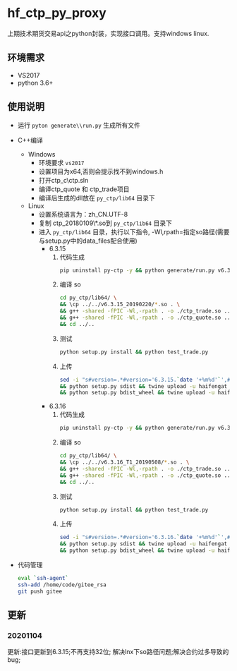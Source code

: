 # hf_ctp_py_proxy
上期技术期货交易api之python封装，实现接口调用。支持windows linux.

## 环境需求
* VS2017
* python 3.6+

## 使用说明
* 运行 `pyton generate\\run.py` 生成所有文件
* C++编译
    * Windows
        * 环境要求 `vs2017`
        * 设置项目为x64,否则会提示找不到windows.h
        * 打开ctp_c\\ctp.sln
        * 编译ctp_quote 和 ctp_trade项目
        * 编译后生成的dll放在 `py_ctp/lib64` 目录下
    * Linux
        * 设置系统语言为：zh_CN.UTF-8
        * 复制 ctp_20180109\\*.so到 `py_ctp/lib64` 目录下
        * 进入 `py_ctp/lib64` 目录，执行以下指令, -Wl,rpath=指定so路径(需要与setup.py中的data_files配合使用)
            * 6.3.15
                1. 代码生成
                    ```bash
                    pip uninstall py-ctp -y && python generate/run.py v6.3.15_20190220
                    ```
                2. 编译 so
                    ```bash
                    cd py_ctp/lib64/ \
                    && \cp ../../v6.3.15_20190220/*.so . \
                    && g++ -shared -fPIC -Wl,-rpath . -o ./ctp_trade.so ../../ctp_c/trade.cpp thosttraderapi_se.so \
                    && g++ -shared -fPIC -Wl,-rpath . -o ./ctp_quote.so ../../ctp_c/quote.cpp  thostmduserapi_se.so \
                    && cd ../..
                    ```
                3. 测试
                    ```bash
                    python setup.py install && python test_trade.py
                    ```
                4. 上传
                    ```bash
                    sed -i "s#version=.*#version='6.3.15.`date '+%m%d'`',#g" setup.py \
                    && python setup.py sdist && twine upload -u haifengat dist/*6.3.15.`date '+%m%d'`*.gz \
                    && python setup.py bdist_wheel && twine upload -u haifengat dist/*6.3.15.`date '+%m%d'`*.whl
                    ```
            * 6.3.16
                1. 代码生成
                    ```bash
                    pip uninstall py-ctp -y && python generate/run.py v6.3.16_T1_20190508
                    ```
                2. 编译 so
                    ```bash
                    cd py_ctp/lib64/ \
                    && \cp ../../v6.3.16_T1_20190508/*.so . \
                    && g++ -shared -fPIC -Wl,-rpath . -o ./ctp_trade.so ../../ctp_c/trade.cpp thosttraderapi_se.so \
                    && g++ -shared -fPIC -Wl,-rpath . -o ./ctp_quote.so ../../ctp_c/quote.cpp  thostmduserapi_se.so \
                    && cd ../..
                    ```
                3. 测试
                    ```bash
                    python setup.py install && python test_trade.py
                    ```
                4. 上传
                    ```bash
                    sed -i "s#version=.*#version='6.3.16.`date '+%m%d'`',#g" setup.py \
                    && python setup.py sdist && twine upload -u haifengat dist/*6.3.16.`date '+%m%d'`*.gz \
                    && python setup.py bdist_wheel && twine upload -u haifengat dist/*6.3.16.`date '+%m%d'`*.whl
                    ```

* 代码管理
    ```bash
    eval `ssh-agent`
    ssh-add /home/code/gitee_rsa
    git push gitee
    ```
## 更新
### 20201104
更新:接口更新到6.3.15;不再支持32位; 解决lnx下so路径问题;解决合约过多导致的bug;


